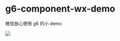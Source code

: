 # g6-component-wx-demo

微信放心使用 g6 的小 demo

![](https://github.com/openwayne/g6-component-wx-demo/blob/master/snapshot.gif?raw=true)
